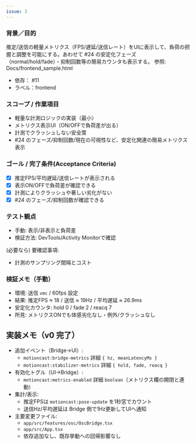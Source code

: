 ```yaml
---
issue: 3
---
```

### 背景／目的
推定/送信の軽量メトリクス（FPS/遅延/送信レート）をUIに表示して、負荷の把握と調整を可能にする。あわせて #24 の安定化フェーズ（normal/hold/fade）・抑制回数等の簡易カウンタも表示する。
参照: Docs/frontend_sample.html

- 依存： #11
- ラベル：frontend

### スコープ / 作業項目
- 軽量な計測ロジックの実装（最小）
- メトリクス表示UI（ON/OFFで負荷差が出る）
- 計測でクラッシュしない安全策
 - #24 のフェーズ/抑制回数/現在の可視性など、安定化関連の簡易メトリクス表示

### ゴール / 完了条件(Acceptance Criteria)
- [x] 推定FPS/平均遅延/送信レートが表示される
- [x] 表示ON/OFFで負荷差が確認できる
- [x] 計測によりクラッシュや著しい劣化がない
 - [x] #24 のフェーズ/抑制回数が確認できる

### テスト観点
- 手動: 表示/非表示と負荷差
- 検証方法: DevTools/Activity Monitorで確認

(必要なら) 要確認事項:
- 計測のサンプリング間隔とコスト

### 検証メモ（手動）
- 環境: 送信 `vmc` / 60fps 設定
- 結果: 推定FPS ≈ 18 / 送信 ≈ 19Hz / 平均遅延 ≈ 26.9ms
- 安定化カウンタ: hold 0 / fade 2 / reacq 7
- 所見: メトリクスONでも体感劣化なし・例外/クラッシュなし

## 実装メモ（v0 完了）
- 追加イベント（Bridge→UI）:
  - `motioncast:bridge-metrics` 詳細 `{ hz, meanLatencyMs }`
  - `motioncast:stabilizer-metrics` 詳細 `{ hold, fade, reacq }`
- 有効化トグル（UI→Bridge）:
  - `motioncast:metrics-enabled` 詳細 `boolean`（メトリクス欄の開閉と連動）
- 集計/表示:
  - 推定FPSは `motioncast:pose-update` を1秒窓でカウント
  - 送信Hz/平均遅延は Bridge 側で1Hz更新してUIへ通知
- 主要変更ファイル:
  - `app/src/features/osc/OscBridge.tsx`
  - `app/src/App.tsx`
  - 依存追加なし、既存挙動への回帰影響なし
